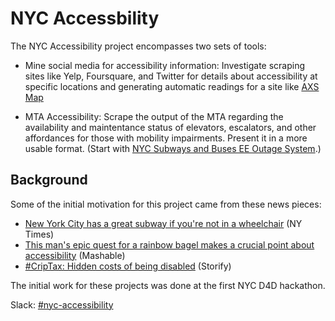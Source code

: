 # NYC Accessbility 

The NYC Accessibility project encompasses two sets of tools:

* Mine social media for accessibility information: Investigate scraping sites like Yelp, Foursquare, and Twitter for details about accessibility at specific locations and generating automatic readings for a site like [AXS Map](http://www.axsmap.com/)

* MTA Accessibility: Scrape the output of the MTA regarding the availability and maintentance status of elevators, escalators, and other affordances for those with mobility impairments. Present it in a more usable format. (Start with [NYC Subways and Buses EE Outage System](http://advisory.mtanyct.info/EEoutage/).)

## Background

Some of the initial motivation for this project came from these news pieces:

* [New York City has a great subway if you're not in a wheelchair](https://www.nytimes.com/2017/03/29/opinion/new-york-has-a-great-subway-if-youre-not-in-a-wheelchair.html) (NY Times)
* [This man's epic quest for a rainbow bagel makes a crucial point about accessibility](http://mashable.com/2017/03/23/rainbow-bagel-quest-cerebral-palsy-zach-anner/#AbVvvgdNqPqA) (Mashable)
* [#CripTax: Hidden costs of being disabled](https://storify.com/SFdirewolf/criptax-hidden-costs-of-being-disabled) (Storify)

The initial work for these projects was done at the first NYC D4D hackathon.

Slack: [#nyc-accessibility](https://datafordemocracy.slack.com/messages/nyc-accessibility/)